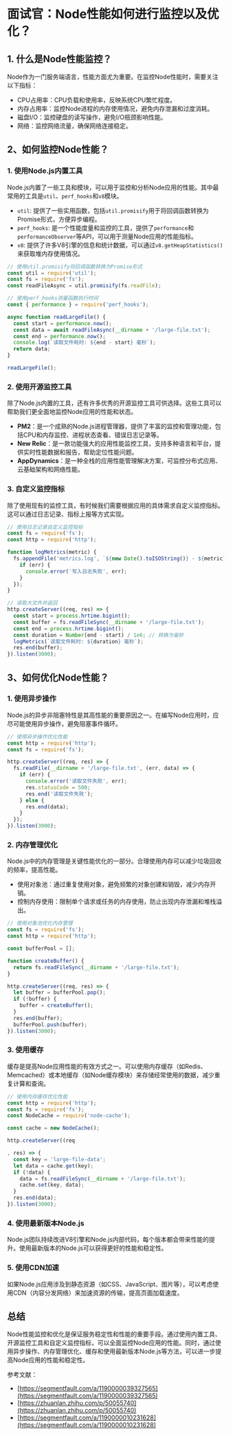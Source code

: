 # 面试官：Node性能如何进行监控以及优化？


## 1. 什么是Node性能监控？

Node作为一门服务端语言，性能方面尤为重要。在监控Node性能时，需要关注以下指标：

- CPU占用率：CPU负载和使用率，反映系统CPU繁忙程度。
- 内存占用率：监控Node进程的内存使用情况，避免内存泄漏和过度消耗。
- 磁盘I/O：监控硬盘的读写操作，避免I/O瓶颈影响性能。
- 网络：监控网络流量，确保网络连接稳定。



## 2、如何监控Node性能？

### 1. 使用Node.js内置工具

Node.js内置了一些工具和模块，可以用于监控和分析Node应用的性能。其中最常用的工具是`util`、`perf_hooks`和`v8`模块。

- `util`: 提供了一些实用函数，包括`util.promisify`用于将回调函数转换为Promise形式，方便异步编程。
- `perf_hooks`: 是一个性能度量和监控的工具，提供了`performance`和`performanceObserver`等API，可以用于测量Node应用的性能指标。
- `v8`: 提供了许多V8引擎的信息和统计数据，可以通过`v8.getHeapStatistics()`来获取堆内存使用情况。

```javascript
// 使用util.promisify将回调函数转换为Promise形式
const util = require('util');
const fs = require('fs');
const readFileAsync = util.promisify(fs.readFile);

// 使用perf_hooks测量函数执行时间
const { performance } = require('perf_hooks');

async function readLargeFile() {
  const start = performance.now();
  const data = await readFileAsync(__dirname + '/large-file.txt');
  const end = performance.now();
  console.log(`读取文件耗时: ${end - start} 毫秒`);
  return data;
}

readLargeFile();
```

### 2. 使用开源监控工具

除了Node.js内置的工具，还有许多优秀的开源监控工具可供选择。这些工具可以帮助我们更全面地监控Node应用的性能和状态。

- **PM2**：是一个成熟的Node.js进程管理器，提供了丰富的监控和管理功能，包括CPU和内存监控、进程状态查看、错误日志记录等。
- **New Relic**：是一款功能强大的应用性能监控工具，支持多种语言和平台，提供实时性能数据和报告，帮助定位性能问题。
- **AppDynamics**：是一种全栈的应用性能管理解决方案，可监控分布式应用、云基础架构和网络性能。

### 3. 自定义监控指标

除了使用现有的监控工具，有时候我们需要根据应用的具体需求自定义监控指标。这可以通过日志记录、指标上报等方式实现。

```javascript
// 使用日志记录自定义监控指标
const fs = require('fs');
const http = require('http');

function logMetrics(metric) {
  fs.appendFile('metrics.log', `${new Date().toISOString()} - ${metric}\n`, (err) => {
    if (err) {
      console.error('写入日志失败', err);
    }
  });
}

// 读取大文件并返回
http.createServer((req, res) => {
  const start = process.hrtime.bigint();
  const buffer = fs.readFileSync(__dirname + '/large-file.txt');
  const end = process.hrtime.bigint();
  const duration = Number(end - start) / 1e6; // 转换为毫秒
  logMetrics(`读取文件耗时: ${duration} 毫秒`);
  res.end(buffer);
}).listen(3000);
```

## 3、如何优化Node性能？

### 1. 使用异步操作

Node.js的异步非阻塞特性是其高性能的重要原因之一。在编写Node应用时，应尽可能使用异步操作，避免阻塞事件循环。

```javascript
// 使用异步操作优化性能
const http = require('http');
const fs = require('fs');

http.createServer((req, res) => {
  fs.readFile(__dirname + '/large-file.txt', (err, data) => {
    if (err) {
      console.error('读取文件失败', err);
      res.statusCode = 500;
      res.end('读取文件失败');
    } else {
      res.end(data);
    }
  });
}).listen(3000);
```

### 2. 内存管理优化

Node.js中的内存管理是关键性能优化的一部分。合理使用内存可以减少垃圾回收的频率，提高性能。

- 使用对象池：通过重复使用对象，避免频繁的对象创建和销毁，减少内存开销。
- 控制内存使用：限制单个请求或任务的内存使用，防止出现内存泄漏和堆栈溢出。

```javascript
// 使用对象池优化内存管理
const fs = require('fs');
const http = require('http');

const bufferPool = [];

function createBuffer() {
  return fs.readFileSync(__dirname + '/large-file.txt');
}

http.createServer((req, res) => {
  let buffer = bufferPool.pop();
  if (!buffer) {
    buffer = createBuffer();
  }
  res.end(buffer);
  bufferPool.push(buffer);
}).listen(3000);
```

### 3. 使用缓存

缓存是提高Node应用性能的有效方式之一。可以使用内存缓存（如Redis、Memcached）或本地缓存（如Node缓存模块）来存储经常使用的数据，减少重复计算和查询。

```javascript
// 使用内存缓存优化性能
const http = require('http');
const fs = require('fs');
const NodeCache = require('node-cache');

const cache = new NodeCache();

http.createServer((req

, res) => {
  const key = 'large-file-data';
  let data = cache.get(key);
  if (!data) {
    data = fs.readFileSync(__dirname + '/large-file.txt');
    cache.set(key, data);
  }
  res.end(data);
}).listen(3000);
```

### 4. 使用最新版本Node.js

Node.js团队持续改进V8引擎和Node.js内部代码，每个版本都会带来性能的提升。使用最新版本的Node.js可以获得更好的性能和稳定性。

### 5. 使用CDN加速

如果Node.js应用涉及到静态资源（如CSS、JavaScript、图片等），可以考虑使用CDN（内容分发网络）来加速资源的传输，提高页面加载速度。

## 总结

Node性能监控和优化是保证服务稳定性和性能的重要手段。通过使用内置工具、开源监控工具和自定义监控指标，可以全面监控Node应用的性能。同时，通过使用异步操作、内存管理优化、缓存和使用最新版本Node.js等方法，可以进一步提高Node应用的性能和稳定性。

参考文献：

- [https://segmentfault.com/a/1190000039327565](https://segmentfault.com/a/1190000039327565)
- [https://zhuanlan.zhihu.com/p/50055740](https://zhuanlan.zhihu.com/p/50055740)
- [https://segmentfault.com/a/1190000010231628](https://segmentfault.com/a/1190000010231628)